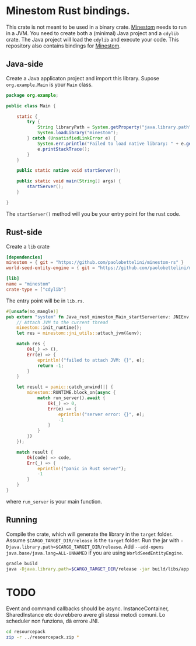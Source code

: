 # Minestom Rust bindings.

This crate is not meant to be used in a binary crate. [Minestom](https://github.com/Minestom/Minestom) needs to run in a JVM.
You need to create both a (minimal) Java project and a `cdylib` crate.
The Java project will load the `cdylib` and execute your code.
This repository also contains bindings for [Minestom](https://github.com/AtlasEngineCa/WorldSeedEntityEngine).

## Java-side

Create a Java applicaton project and import this library.
Supose `org.example.Main` is your `Main` class.
```java
package org.example;

public class Main {

    static {
        try {
            String libraryPath = System.getProperty("java.library.path");
            System.loadLibrary("minestom");
        } catch (UnsatisfiedLinkError e) {
            System.err.println("Failed to load native library: " + e.getMessage());
            e.printStackTrace();
        }
    }

    public static native void startServer();

    public static void main(String[] args) {
        startServer();
    }

}
```

The `startServer()` method will you be your entry point
for the rust code.

## Rust-side

Create a `lib` crate
```toml
[dependencies]
minestom = { git = "https://github.com/paolobettelini/minestom-rs" }
world-seed-entity-engine = { git = "https://github.com/paolobettelini/minestom-rs" } # optional

[lib]
name = "minestom"
crate-type = ["cdylib"] 
```
The entry point will be in `lib.rs`.
```rust
#[unsafe(no_mangle)]
pub extern "system" fn Java_rust_minestom_Main_startServer(env: JNIEnv, class: JClass) -> jint {
    // Attach JVM to the current thread
    minestom::init_runtime();
    let res = minestom::jni_utils::attach_jvm(&env);

    match res {
        Ok(_) => (),
        Err(e) => {
            eprintln!("failed to attach JVM: {}", e);
            return -1;
        }
    }

    let result = panic::catch_unwind(|| {
        minestom::RUNTIME.block_on(async {
            match run_server().await {
                Ok(_) => 0,
                Err(e) => {
                    eprintln!("server error: {}", e);
                    -1
                }
            }
        })
    });

    match result {
        Ok(code) => code,
        Err(_) => {
            eprintln!("panic in Rust server");
            -1
        }
    }
}
```
where `run_server` is your main function.

## Running
Compile the crate, which will generate the library in the `target` folder.
Assume `$CARGO_TARGET_DIR/release` is the `target` folder.
Run the jar with `-Djava.library.path=$CARGO_TARGET_DIR/release`.
Add `--add-opens java.base/java.lang=ALL-UNNAMED` if you are using `WorldSeedEntityEngine`.
```bash
gradle build
java -Djava.library.path=$CARGO_TARGET_DIR/release -jar build/libs/app.jar 
```

# TODO
Event and command callbacks should be async. InstanceContainer, SharedInstance etc dovrebbero avere gli stessi metodi comuni.
Lo scheduler non funziona, dà errore JNI.

```bash
cd resourcepack
zip -r ../resourcepack.zip *
```